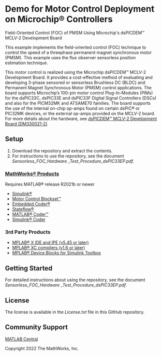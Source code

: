 # Demo for Motor Control Deployment on Microchip® Controllers
Field-Oriented Control (FOC) of PMSM Using Microchip's dsPICDEM™ MCLV-2 Development Board 

This example implements the field-oriented control (FOC) technique to control the speed of a threephase permanent magnet synchronous motor (PMSM). This example uses the flux observer sensorless position estimation technique.

This motor control is realized using the Microchip dsPICDEM™ MCLV-2 Development Board. It provides a cost-effective method of evaluating and developing 3-phase sensored or sensorless Brushless DC (BLDC) and Permanent Magnet Synchronous Motor (PMSM) control applications. The board supports Microchip’s 100-pin motor control Plug-In-Modules (PIMs) for the dsPIC33C, dsPIC33E and dsPIC33F Digital Signal Controllers (DSCs) and also for the PICM32MK and ATSAME70 families. The board supports the use of the internal on-chip op-amps found on certain dsPIC® or PIC32MK devices, or the external op-amps provided on the MCLV-2 board. For more details about the hardware, see [dsPICDEM™ MCLV-2 Development Board (DM330021-2)](https://www.microchip.com/en-us/development-tool/dm330021-2)

## Setup 

1. Download the repository and extract the contents.
2. For instructions to use the repository, see the document *Sensorless_FOC_Hardware _Test_Procedure_dsPIC33EP.pdf*.


### [MathWorks®  Products](http://www.mathworks.com)

Requires MATLAB® release R2021b or newer
- [Simulink®](https://www.mathworks.com/products/simulink.html)
- [Motor Control Blockset™](https://www.mathworks.com/products/motor-control.html)
- [Embedded Coder®](https://www.mathworks.com/products/embedded-coder.html)
- [Stateflow®](https://www.mathworks.com/products/stateflow.html)
- [MATLAB® Coder™](https://www.mathworks.com/products/matlab-coder.html)
- [Simulink® Coder](https://www.mathworks.com/products/simulink-coder.html)

### 3rd Party Products

- [MPLAB® X IDE and IPE (v5.45 or later)](https://www.microchip.com/en-us/tools-resources/develop/mplab-x-ide)
- [MPLAB® XC compilers (v1.6 or later)](https://www.microchip.com/en-us/tools-resources/develop/mplab-xc-compilers)
- [MPLAB® Device Blocks for Simulink Toolbox](https://www.mathworks.com/matlabcentral/fileexchange/71892-mplab-device-blocks-for-simulink-dspic-pic32-and-sam-mcu)

## Getting Started 
For detailed instructions about using the repository, see the document *Sensorless_FOC_Hardware _Test_Procedure_dsPIC33EP.pdf*.


## License
The license is available in the *License.txt* file in this GitHub repository.


## Community Support
[MATLAB Central](https://www.mathworks.com/matlabcentral)

Copyright 2022 The MathWorks, Inc.
